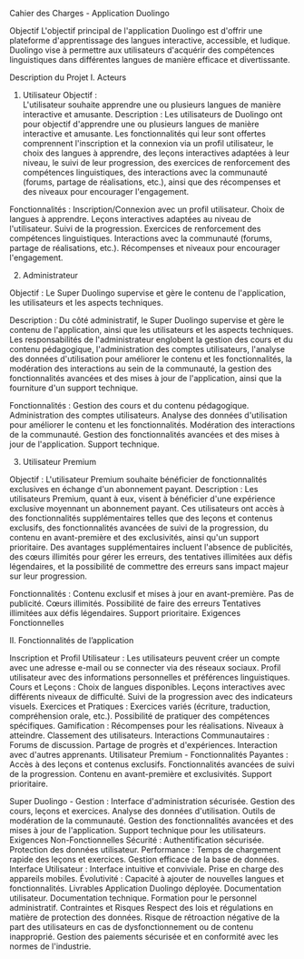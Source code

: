 Cahier des Charges - Application Duolingo

Objectif
L'objectif principal de l'application Duolingo est d'offrir une plateforme d'apprentissage des langues interactive, accessible, et ludique. Duolingo vise à permettre aux utilisateurs d'acquérir des compétences linguistiques dans différentes langues de manière efficace et divertissante.

Description du Projet
I.	Acteurs
1. Utilisateur
Objectif :  
L'utilisateur souhaite apprendre une ou plusieurs langues de manière interactive et amusante.
Description : 
Les utilisateurs de Duolingo ont pour objectif d'apprendre une ou plusieurs langues de manière interactive et amusante. Les fonctionnalités qui leur sont offertes comprennent l'inscription et la connexion via un profil utilisateur, le choix des langues à apprendre, des leçons interactives adaptées à leur niveau, le suivi de leur progression, des exercices de renforcement des compétences linguistiques, des interactions avec la communauté (forums, partage de réalisations, etc.), ainsi que des récompenses et des niveaux pour encourager l'engagement.

Fonctionnalités :
Inscription/Connexion avec un profil utilisateur.
Choix de langues à apprendre.
Leçons interactives adaptées au niveau de l'utilisateur.
Suivi de la progression.
Exercices de renforcement des compétences linguistiques.
Interactions avec la communauté (forums, partage de réalisations, etc.).
Récompenses et niveaux pour encourager l'engagement.




2. Administrateur

Objectif : 
Le Super Duolingo supervise et gère le contenu de l'application, les utilisateurs et les aspects techniques.

Description :
Du côté administratif, le Super Duolingo supervise et gère le contenu de l'application, ainsi que les utilisateurs et les aspects techniques. Les responsabilités de l'administrateur englobent la gestion des cours et du contenu pédagogique, l'administration des comptes utilisateurs, l'analyse des données d'utilisation pour améliorer le contenu et les fonctionnalités, la modération des interactions au sein de la communauté, la gestion des fonctionnalités avancées et des mises à jour de l'application, ainsi que la fourniture d'un support technique.

Fonctionnalités :
Gestion des cours et du contenu pédagogique.
Administration des comptes utilisateurs.
Analyse des données d'utilisation pour améliorer le contenu et les fonctionnalités.
Modération des interactions de la communauté.
Gestion des fonctionnalités avancées et des mises à jour de l'application.
Support technique.











3. Utilisateur Premium

Objectif :
 L'utilisateur Premium souhaite bénéficier de fonctionnalités exclusives en échange d'un abonnement payant.
Description :
Les utilisateurs Premium, quant à eux, visent à bénéficier d'une expérience exclusive moyennant un abonnement payant. Ces utilisateurs ont accès à des fonctionnalités supplémentaires telles que des leçons et contenus exclusifs, des fonctionnalités avancées de suivi de la progression, du contenu en avant-première et des exclusivités, ainsi qu'un support prioritaire. Des avantages supplémentaires incluent l'absence de publicités, des cœurs illimités pour gérer les erreurs, des tentatives illimitées aux défis légendaires, et la possibilité de commettre des erreurs sans impact majeur sur leur progression.

Fonctionnalités :
Contenu exclusif et mises à jour en avant-première.
Pas de publicité.
Cœurs illimités.
Possibilité de faire des erreurs 
Tentatives illimitées aux défis légendaires.
Support prioritaire.
Exigences Fonctionnelles









II.	Fonctionnalités de l’application

Inscription et Profil Utilisateur :
Les utilisateurs peuvent créer un compte avec une adresse e-mail ou se connecter via des réseaux sociaux.
Profil utilisateur avec des informations personnelles et préférences linguistiques.
Cours et Leçons :
Choix de langues disponibles.
Leçons interactives avec différents niveaux de difficulté.
Suivi de la progression avec des indicateurs visuels.
Exercices et Pratiques :
Exercices variés (écriture, traduction, compréhension orale, etc.).
Possibilité de pratiquer des compétences spécifiques.
Gamification :
Récompenses pour les réalisations.
Niveaux à atteindre.
Classement des utilisateurs.
Interactions Communautaires :
Forums de discussion.
Partage de progrès et d'expériences.
Interaction avec d'autres apprenants.
Utilisateur Premium - Fonctionnalités Payantes :
Accès à des leçons et contenus exclusifs.
Fonctionnalités avancées de suivi de la progression.
Contenu en avant-première et exclusivités.
Support prioritaire.

Super Duolingo - Gestion :
Interface d'administration sécurisée.
Gestion des cours, leçons et exercices.
Analyse des données d'utilisation.
Outils de modération de la communauté.
Gestion des fonctionnalités avancées et des mises à jour de l'application.
Support technique pour les utilisateurs.
Exigences Non-Fonctionnelles
Sécurité :
Authentification sécurisée.
Protection des données utilisateur.
Performance :
Temps de chargement rapide des leçons et exercices.
Gestion efficace de la base de données.
Interface Utilisateur :
Interface intuitive et conviviale.
Prise en charge des appareils mobiles.
Évolutivité :
Capacité à ajouter de nouvelles langues et fonctionnalités.
Livrables
Application Duolingo déployée.
Documentation utilisateur.
Documentation technique.
Formation pour le personnel administratif.
Contraintes et Risques
Respect des lois et régulations en matière de protection des données.
Risque de rétroaction négative de la part des utilisateurs en cas de dysfonctionnement ou de contenu inapproprié.
Gestion des paiements sécurisée et en conformité avec les normes de l'industrie.
